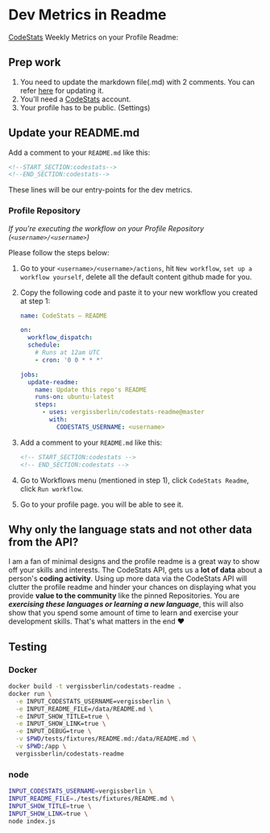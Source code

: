# Dev Metrics in Readme

[CodeStats](https://codestats.net/) Weekly Metrics on your Profile Readme:

## Prep work

1. You need to update the markdown file(.md) with 2 comments. You can refer [here](#update-your-readme) for updating it.
2. You'll need a [CodeStats](https://codestats.net/) account.
3. Your profile has to be public. (Settings)

## Update your README.md

Add a comment to your `README.md` like this:

```md
<!--START_SECTION:codestats-->
<!--END_SECTION:codestats-->
```

These lines will be our entry-points for the dev metrics.

### Profile Repository

_If you're executing the workflow on your Profile Repository (`<username>/<username>`)_

Please follow the steps below:

1. Go to your `<username>/<username>/actions`, hit `New workflow`, `set up a workflow yourself`, delete all the default content github made for you.
2. Copy the following code and paste it to your new workflow you created at step 1:

   ```yml
   name: CodeStats – README

   on:
     workflow_dispatch:
     schedule:
       # Runs at 12am UTC
       - cron: '0 0 * * *'

   jobs:
     update-readme:
       name: Update this repo's README
       runs-on: ubuntu-latest
       steps:
         - uses: vergissberlin/codestats-readme@master
           with:
             CODESTATS_USERNAME: <username>
   ```

3. Add a comment to your `README.md` like this:

   ```md
   <!-- START_SECTION:codestats -->
   <!-- END_SECTION:codestats -->
   ```

4. Go to Workflows menu (mentioned in step 1), click `CodeStats Readme`, click `Run workflow`.
5. Go to your profile page. you will be able to see it.

## Why only the language stats and not other data from the API?

I am a fan of minimal designs and the profile readme is a great way to show off your skills and interests. The CodeStats API, gets us a **lot of data** about a person's **coding activity**. Using up more data via the CodeStats API will clutter the profile readme and hinder your chances on displaying what you provide **value to the community** like the pinned Repositories. You are _**exercising these languages or learning a new language**_, this will also show that you spend some amount of time to learn and exercise your development skills. That's what matters in the end :heart:

## Testing

### Docker

```bash
docker build -t vergissberlin/codestats-readme .
docker run \
  -e INPUT_CODESTATS_USERNAME=vergissberlin \
  -e INPUT_README_FILE=/data/README.md \
  -e INPUT_SHOW_TITLE=true \
  -e INPUT_SHOW_LINK=true \
  -e INPUT_DEBUG=true \
  -v $PWD/tests/fixtures/README.md:/data/README.md \
  -v $PWD:/app \
  vergissberlin/codestats-readme
```

### node

```bash
INPUT_CODESTATS_USERNAME=vergissberlin \
INPUT_README_FILE=./tests/fixtures/README.md \
INPUT_SHOW_TITLE=true \
INPUT_SHOW_LINK=true \
node index.js
```
